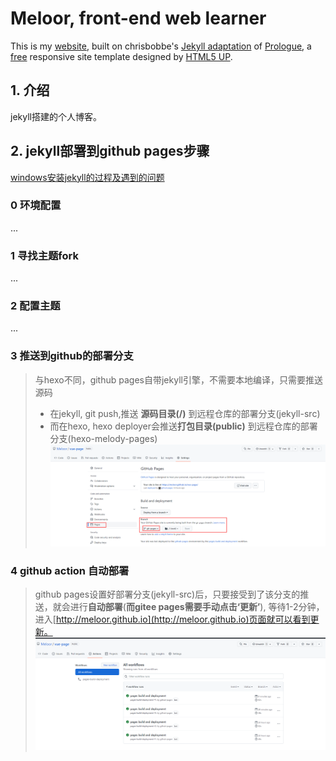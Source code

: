 # Meloor, front-end web learner
This is my [website](https://meloor.github.io/), built on chrisbobbe's [Jekyll adaptation](https://github.com/chrisbobbe/jekyll-theme-prologue) of [Prologue](http://html5up.net/prologue), a [free](http://html5up.net/license) responsive site template designed by [HTML5 UP](http://html5up.net).
## 1. 介绍

jekyll搭建的个人博客。




## 2. jekyll部署到github pages步骤
[windows安装jekyll的过程及遇到的问题](./_posts/2019-06-18-install_jekyll.md)
### **0 环境配置**
...
### **1 寻找主题fork**
...
### **2 配置主题**
...
### **3 推送到github的部署分支**
>与hexo不同，github pages自带jekyll引擎，不需要本地编译，只需要推送源码
>* 在jekyll, git push,推送 **源码目录(/)** 到远程仓库的部署分支(jekyll-src)
>* 而在hexo, hexo deployer会推送**打包目录(public)** 到远程仓库的部署分支(hexo-melody-pages)
![gh-pages](./readme/gh-pages.png)
 
 ###  **4 github action 自动部署**
>github pages设置好部署分支(jekyll-src)后，只要接受到了该分支的推送，就会进行**自动部署**(**而gitee pages需要手动点击‘更新’**), 等待1-2分钟，进入[http://meloor.github.io](http://meloor.github.io)页面就可以看到更新。
   ![gh-pages](./readme/github%20action.png)